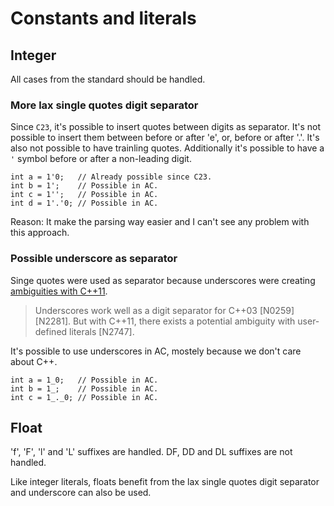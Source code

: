 # Constants and literals

## Integer

All cases from the standard should be handled.

### More lax single quotes digit separator

Since `C23`, it's possible to insert quotes between digits as separator.
It's not possible to insert them between before or after 'e', or, before or after '.'.
It's also not possible to have trainling quotes. 
Additionally it's possible to have a `'` symbol before or after a non-leading digit.

```
int a = 1'0;   // Already possible since C23.
int b = 1';    // Possible in AC.
int c = 1'';   // Possible in AC.
int d = 1'.'0; // Possible in AC.
```

Reason: It make the parsing way easier and I can't see any problem with this approach.

### Possible underscore as separator

Singe quotes were used as separator because underscores were creating [ambiguities with C++11](https://www.open-std.org/jtc1/sc22/wg21/docs/papers/2013/n3499.html).

> Underscores work well as a digit separator for C++03 [N0259] [N2281]. But with C++11, there exists a potential ambiguity with user-defined literals [N2747].

It's possible to use underscores in AC, mostely because we don't care about C++.

```
int a = 1_0;   // Possible in AC.
int b = 1_;    // Possible in AC.
int c = 1_._0; // Possible in AC.
```

## Float


'f', 'F', 'l' and 'L' suffixes are handled.
DF, DD and DL suffixes are not handled.

Like integer literals, floats benefit from the lax single quotes digit separator and underscore can also be used.